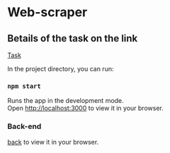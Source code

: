 # Web-scraper


## Вetails of the task on the link

[Task](https://halved-join-ebd.notion.site/Coding-Challenge-e1bfa4c285024acab83be14eda44dc1e)


In the project directory, you can run:

### `npm start`

Runs the app in the development mode.\
Open [http://localhost:3000](http://localhost:3000) to view it in your browser.

### Back-end

[back](https://github.com/musiienko25/web-scraper-back) to view it in your browser.
